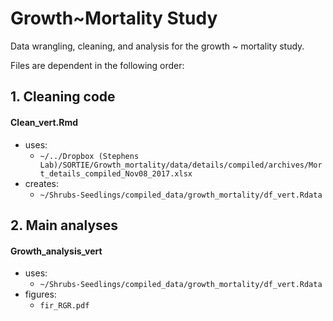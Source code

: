 # Growth~Mortality Study

Data wrangling, cleaning, and analysis for the growth ~ mortality study.

Files are dependent in the following order:

## 1.  Cleaning code
#### **Clean_vert.Rmd**
* uses:
    * `~/../Dropbox (Stephens Lab)/SORTIE/Growth_mortality/data/details/compiled/archives/Mort_details_compiled_Nov08_2017.xlsx`
* creates:
    * `~/Shrubs-Seedlings/compiled_data/growth_mortality/df_vert.Rdata`

## 2. Main analyses
#### **Growth_analysis_vert**
* uses: 
    * `~/Shrubs-Seedlings/compiled_data/growth_mortality/df_vert.Rdata`
* figures:
    * `fir_RGR.pdf`


            
        
